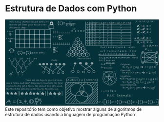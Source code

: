 # Estrutura de Dados com Python

![](estrutura_de_dados.png)
Este repositório tem como objetivo mostrar alguns de algoritmos de estrutura de dados usando a linguagem 
de programação Python
